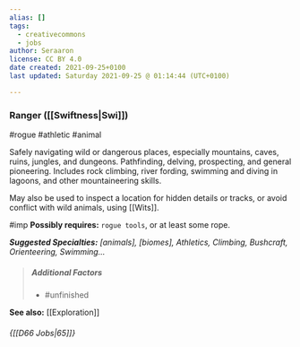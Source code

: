 ```yaml
---
alias: []
tags:
  - creativecommons
  - jobs
author: Seraaron
license: CC BY 4.0
date created: 2021-09-25+0100
last updated: Saturday 2021-09-25 @ 01:14:44 (UTC+0100)

---
```


### Ranger ([[Swiftness|Swi]])

#rogue #athletic #animal 

Safely navigating wild or dangerous places, especially mountains, caves, ruins, jungles, and dungeons. Pathfinding, delving, prospecting, and general pioneering. Includes rock climbing, river fording, swimming and diving in lagoons, and other mountaineering skills.

May also be used to inspect a location for hidden details or tracks, or avoid conflict with wild animals, using [[Wits]].

#imp **Possibly requires:** `rogue tools`, or at least some rope.

_**Suggested Specialties:** [animals], [biomes], Athletics, Climbing, Bushcraft, Orienteering, Swimming…_

> ##### Additional Factors
>
> -   #unfinished

**See also:** [[Exploration]]

###### {[[D66 Jobs|65]]}
